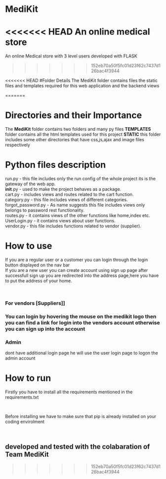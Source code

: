 # MediKit
<<<<<<< HEAD
An online medical store
=======
An online Medical store with 3 level users developed with FLASK
>>>>>>> 152eb70a50f5fc01d23f62c7437d126bac4f3944

<<<<<<< HEAD
#Folder Details
The MediKit folder contains files the static files and templates required for this web application and the backend views

=======
<h1>Directories and their Importance</h1>
The <b>MediKit</b> folder contains two folders and many py files 
<b>TEMPLATES</b> folder contains all the html templates used for this project
<b>STATIC</b> this folder includes some other directories that have css,js,ajax and image files respectively

<h1>Python files description</h1>

run.py  - this file includes only the run config of the whole project its is the gateway of the web app.<br>
__init__.py - used to make the project behaves as a package.<br>
cart.py - includes views and routes related to the cart function.<br>
category.py - this file includes views of different categories.<br>
forgot_password.py  - As name suggests this file includes views only belongs to password rest functionality.<br>
routes.py - it contains views of the other functions like home,index etc.<br>
UserLogin.py  - it contains views about user functions.<br>
vendor.py - this file includes functions related to vendor (supplier).<br>

<h1>How to use </h1>
 <p>If you are a regular user or a customer you can login through the login button displayed on the nav bar<br>
  If you are a new user you can create account using sign up page after successfull sign up you are redirected into the address page,here you have to put the address of your home.</p>
  <br>
  <h3>For vendors [Suppliers]]<h3>
    You can login by hovering the mouse on the medikit logo then you can find a link for login into the vendors account otherwise you can sign up into the account<br>
<h3>Admin</h3> dont have additional login page he will use the user login page to logon the admin account


<h1>How to run</h1>
<p>Firstly you have to install all the requirements mentioned in the requirements.txt</p><br>
<p>Before installing we have to make sure that pip is already installed on your coding envirolment</p><br>


<h2>developed and tested with the colabaration of
<br>Team MediKit</h2>



>>>>>>> 152eb70a50f5fc01d23f62c7437d126bac4f3944
